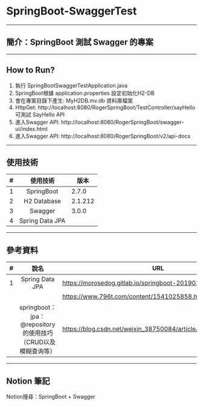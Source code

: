 # SpringBoot-SwaggerTest

---
## 簡介：SpringBoot 測試 Swagger 的專案

---
## How to Run?
1. 執行 SpringBootSwaggerTestApplication.java
2. SpringBoot根據 application.properties 設定初始化H2-DB
3. 會在專案目錄下產生: MyH2DB.mv.db 資料庫檔案
4. HttpGet: http://localhost:8080/RogerSpringBoot/TestController/sayHello 可測試 SayHello API
5. 進入Swagger API: http://localhost:8080/RogerSpringBoot/swagger-ui/index.html
6. 進入Swagger API: http://localhost:8080/RogerSpringBoot/v2/api-docs

---
## 使用技術
|  #  |      使用技術       | 版本      |
|:---:|:---------------:|---------|
|  1  |   SpringBoot    | 2.7.0   |
|  2  |   H2 Database   | 2.1.212 |
|  3  |     Swagger     | 3.0.0   |
|  4  | Spring Data JPA |         |

---
## 參考資料
|  #  |                      說名                      | URL                                                             |
|:---:|:--------------------------------------------:|-----------------------------------------------------------------|
|  1  |               Spring Data JPA                | https://morosedog.gitlab.io/springboot-20190328-springboot14/   |
|     |                                              | https://www.796t.com/content/1541025858.html                    |
|     | springboot：jpa：@repository的使用技巧（CRUD以及模糊查询等） | https://blog.csdn.net/weixin_38750084/article/details/102670177 |

---
## Notion 筆記
Notion搜尋：SpringBoot + Swagger